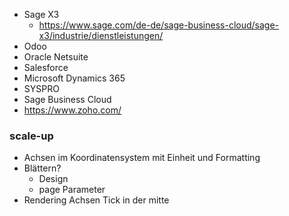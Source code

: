 - Sage X3
	- https://www.sage.com/de-de/sage-business-cloud/sage-x3/industrie/dienstleistungen/
- Odoo
- Oracle Netsuite
- Salesforce
- Microsoft Dynamics 365
- SYSPRO
- Sage Business Cloud
- https://www.zoho.com/






### scale-up
- Achsen im Koordinatensystem mit Einheit und Formatting
- Blättern?
	- Design
	- page Parameter
- Rendering Achsen Tick in der mitte